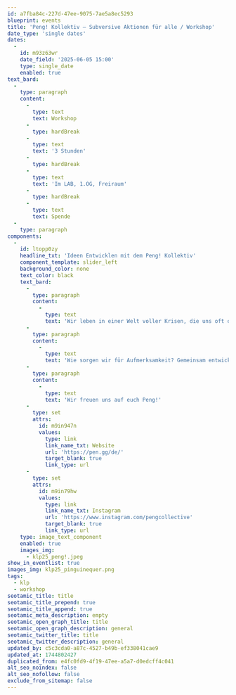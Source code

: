 ```yaml
---
id: a7fba84c-227d-47ee-9075-7ae5a8ec5293
blueprint: events
title: 'Peng! Kollektiv – Subversive Aktionen für alle / Workshop'
date_type: 'single dates'
dates:
  -
    id: m93z63wr
    date_field: '2025-06-05 15:00'
    type: single_date
    enabled: true
text_bard:
  -
    type: paragraph
    content:
      -
        type: text
        text: Workshop
      -
        type: hardBreak
      -
        type: text
        text: '3 Stunden'
      -
        type: hardBreak
      -
        type: text
        text: 'Im LAB, 1.OG, Freiraum'
      -
        type: hardBreak
      -
        type: text
        text: Spende
  -
    type: paragraph
components:
  -
    id: ltopp0zy
    headline_txt: 'Ideen Entwicklen mit dem Peng! Kollektiv'
    component_template: slider_left
    background_color: none
    text_color: black
    text_bard:
      -
        type: paragraph
        content:
          -
            type: text
            text: 'Wir leben in einer Welt voller Krisen, die uns oft ohnmächtig fühlen lässt. Doch Veränderung braucht keine Machtposition oder Millionen – nur kreative Ideen und den Mut, sie umzusetzen.'
      -
        type: paragraph
        content:
          -
            type: text
            text: 'Wie sorgen wir für Aufmerksamkeit? Gemeinsam entwickeln wir Ideen für Aktionen, die das System herausfordern – mit Kunst, Technik, und Medientaktik. Ob lokal oder global, humorvoll oder direkt: Hauptsache wir stören, mischen uns ein und gewinnen unsere Selbstwirksamkeit zurück.'
      -
        type: paragraph
        content:
          -
            type: text
            text: 'Wir freuen uns auf euch Peng!'
      -
        type: set
        attrs:
          id: m9in947n
          values:
            type: link
            link_name_txt: Website
            url: 'https://pen.gg/de/'
            target_blank: true
            link_type: url
      -
        type: set
        attrs:
          id: m9in79hw
          values:
            type: link
            link_name_txt: Instagram
            url: 'https://www.instagram.com/pengcollective'
            target_blank: true
            link_type: url
    type: image_text_component
    enabled: true
    images_img:
      - klp25_peng!.jpeg
show_in_eventlist: true
images_img: klp25_pinguinequer.png
tags:
  - klp
  - workshop
seotamic_title: title
seotamic_title_prepend: true
seotamic_title_append: true
seotamic_meta_description: empty
seotamic_open_graph_title: title
seotamic_open_graph_description: general
seotamic_twitter_title: title
seotamic_twitter_description: general
updated_by: c5c3cda0-a87c-4527-b49b-ef338041cae9
updated_at: 1744802427
duplicated_from: e4fc0fd9-4f19-47ee-a5a7-d0edcff4c041
alt_seo_noindex: false
alt_seo_nofollow: false
exclude_from_sitemap: false
---
```

